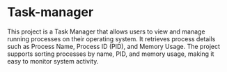 # Task-manager
This project is a Task Manager that allows users to view and manage running processes on their operating system. It retrieves process details such as Process Name, Process ID (PID), and Memory Usage. The project supports sorting processes by name, PID, and memory usage, making it easy to monitor system activity.

